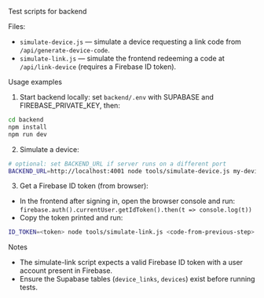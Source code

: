 Test scripts for backend

Files:
- `simulate-device.js` — simulate a device requesting a link code from `/api/generate-device-code`.
- `simulate-link.js` — simulate the frontend redeeming a code at `/api/link-device` (requires a Firebase ID token).

Usage examples
1. Start backend locally: set `backend/.env` with SUPABASE and FIREBASE_PRIVATE_KEY, then:

```bash
cd backend
npm install
npm run dev
```

2. Simulate a device:

```bash
# optional: set BACKEND_URL if server runs on a different port
BACKEND_URL=http://localhost:4001 node tools/simulate-device.js my-device-123
```

3. Get a Firebase ID token (from browser):
- In the frontend after signing in, open the browser console and run:
  `firebase.auth().currentUser.getIdToken().then(t => console.log(t))`
- Copy the token printed and run:

```bash
ID_TOKEN=<token> node tools/simulate-link.js <code-from-previous-step> "My device"
```

Notes
- The simulate-link script expects a valid Firebase ID token with a user account present in Firebase.
- Ensure the Supabase tables (`device_links`, `devices`) exist before running tests.
